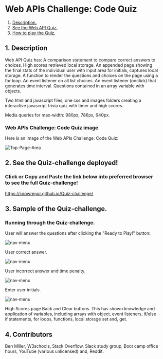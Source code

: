 # Web APIs Challenge: Code Quiz
1. [ Description. ](#desc)
2. [ See the Web API Quiz. ](#web-address)
3. [ How to play the Quiz. ](#usage)


<a name="desc"></a>
## 1. Description

Web API Quiz has:
A comparison statement to compare correct answers to choices.
High scores retrieved local storage.
An appended page showing the final stats of the individual user with input area for initials, captures local storage.
A function to render the questions and choices on the page using a for loop.
An event listener on all list choices.
An event listener (onclick) that generates time interval.
Questions contained in an array variable with objects.

Two html and javascript files, one css and images folders creating a interactive javascript trivia quiz with timer and high scores.

Media queries for max-width: 980px, 786px, 640px.

### Web APIs Challenge: Code Quiz image


Here is an image of the Web APIs Challenge: Code Quiz:

![Top-Page-Area](./assets/images/img1.JPG?raw=true "Top-Page-Area")
<!-- Home page -->

<a name="web-address"></a>
## 2. See the Quiz-challenge deployed!

### Click or Copy and Paste the link below into preferred browser to see the full Quiz-challenge! 

https://snowrepor.github.io/Quiz-challenge/

<a name="usage"></a>
## 3. Sample of the Quiz-challenge.


### Running through the Quiz-challenge.

User will answer the questions after clicking the "Ready to Play!" button:

![nav-menu](./assets/images/img2.JPG?raw=true "Navigational Menu")

User correct answer.

![nav-menu](./assets/images/img3.JPG?raw=true "Navigational Menu")

User incorrect answer and time penalty.

![nav-menu](./assets/images/img4.JPG?raw=true "Navigational Menu")

Enter user initials.

![nav-menu](./assets/images/img5.JPG?raw=true "Navigational Menu")

High Scores page Back and Clear buttons. This has shown knowledge and application of variables, including arrays with object, event listeners, if/else if statements, for loops, functions, local storage set and, get.

<a name="Built By"></a>
## 4. Contributors 
Ben Miller, W3schools, Stack Overflow, Slack study group, Boot camp office hours, YouTube (various unlicensed) and, Reddit.
